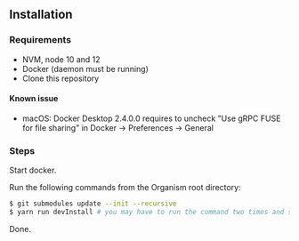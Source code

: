 ## Installation

### Requirements

- NVM, node 10 and 12
- Docker (daemon must be running)
- Clone this repository

#### Known issue
- macOS: Docker Desktop 2.4.0.0 requires to uncheck "Use gRPC FUSE for file sharing" in Docker -> Preferences -> General

### Steps

Start docker.

Run the following commands from the Organism root directory:

```bash
$ git submodules update --init --recursive
$ yarn run devInstall # you may have to run the command two times and switch your node version
``` 

Done.
